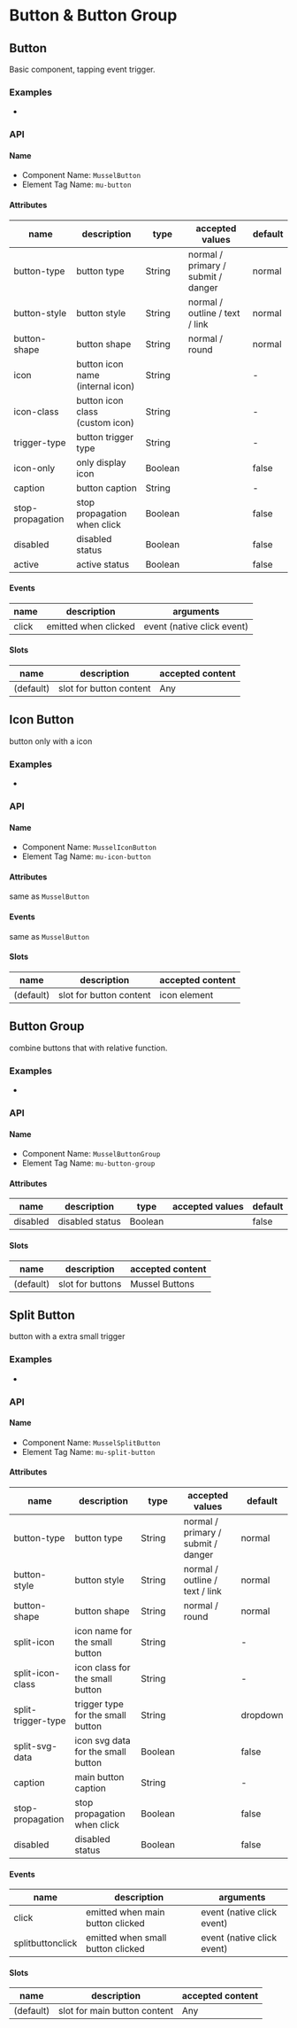 # Button & Button Group



## Button

Basic component, tapping event trigger.



### Examples

-



### API

#### Name

* Component Name:  `MusselButton`
* Element Tag Name:  `mu-button`



#### Attributes

| name             | description                           | type    | accepted values                    | default |
| ---------------- | ------------------------------------- | ------- | ---------------------------------- | ------- |
| button-type      | button type                           | String  | normal / primary / submit / danger | normal  |
| button-style     | button style                          | String  | normal / outline / text / link     | normal  |
| button-shape     | button shape                          | String  | normal / round                     | normal  |
| icon             | button icon name <br> (internal icon) | String  |                                    | -       |
| icon-class       | button icon class<br> (custom icon)   | String  |                                    | -       |
| trigger-type     | button trigger type                   | String  |                                    | -       |
| icon-only        | only display icon                     | Boolean |                                    | false   |
| caption          | button caption                        | String  |                                    | -       |
| stop-propagation | stop propagation when click           | Boolean |                                    | false   |
| disabled         | disabled status                       | Boolean |                                    | false   |
| active           | active status                         | Boolean |                                    | false   |



#### Events

| name  | description          | arguments                  |
| ----- | -------------------- | -------------------------- |
| click | emitted when clicked | event (native click event) |



#### Slots

| name      | description             | accepted content |
| --------- | ----------------------- | ---------------- |
| (default) | slot for button content | Any              |



## Icon Button

button only with a icon



### Examples

-



### API

#### Name

* Component Name:  `MusselIconButton`
* Element Tag Name:  `mu-icon-button`



#### Attributes

same as `MusselButton`



#### Events

same as `MusselButton`



#### Slots

| name      | description             | accepted content |
| --------- | ----------------------- | ---------------- |
| (default) | slot for button content | icon element     |



## Button Group

combine buttons that with relative function.



### Examples

-



### API

#### Name

* Component Name:  `MusselButtonGroup`
* Element Tag Name:  `mu-button-group`



#### Attributes

| name     | description     | type    | accepted values | default |
| -------- | --------------- | ------- | --------------- | ------- |
| disabled | disabled status | Boolean |                 | false   |



#### Slots

| name      | description      | accepted content |
| --------- | ---------------- | ---------------- |
| (default) | slot for buttons | Mussel Buttons   |



## Split Button

button with a extra small trigger



### Examples

-



### API

#### Name

* Component Name:  `MusselSplitButton`
* Element Tag Name:  `mu-split-button`



#### Attributes

| name               | description                        | type    | accepted values                    | default  |
| ------------------ | ---------------------------------- | ------- | ---------------------------------- | -------- |
| button-type        | button type                        | String  | normal / primary / submit / danger | normal   |
| button-style       | button style                       | String  | normal / outline / text / link     | normal   |
| button-shape       | button shape                       | String  | normal / round                     | normal   |
| split-icon         | icon name for the small button     | String  |                                    | -        |
| split-icon-class   | icon class for the small button    | String  |                                    | -        |
| split-trigger-type | trigger type for the small button  | String  |                                    | dropdown |
| split-svg-data     | icon svg data for the small button | Boolean |                                    | false    |
| caption            | main button caption                | String  |                                    | -        |
| stop-propagation   | stop propagation when click        | Boolean |                                    | false    |
| disabled           | disabled status                    | Boolean |                                    | false    |



#### Events

| name             | description                       | arguments                  |
| ---------------- | --------------------------------- | -------------------------- |
| click            | emitted when main button clicked  | event (native click event) |
| splitbuttonclick | emitted when small button clicked | event (native click event) |



#### Slots

| name      | description                  | accepted content |
| --------- | ---------------------------- | ---------------- |
| (default) | slot for main button content | Any              |

